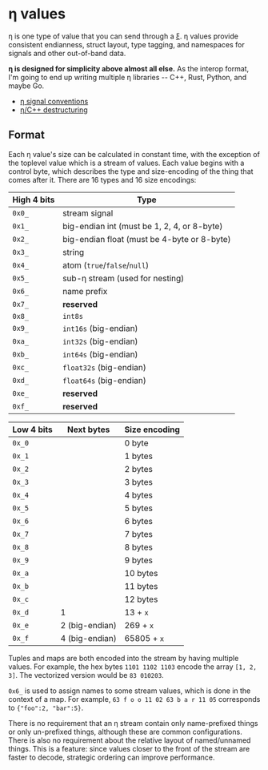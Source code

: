# η values
η is one type of value that you can send through a [ξ](xi.md). η values provide consistent endianness, struct layout, type tagging, and namespaces for signals and other out-of-band data.

**η is designed for simplicity above almost all else.** As the interop format, I'm going to end up writing multiple η libraries -- C++, Rust, Python, and maybe Go.

+ [η signal conventions](eta-signals.md)
+ [η/C++ destructuring](eta-cpp.md)


## Format
Each η value's size can be calculated in constant time, with the exception of the toplevel value which is a stream of values. Each value begins with a control byte, which describes the type and size-encoding of the thing that comes after it. There are 16 types and 16 size encodings:

| High 4 bits | Type                                        |
|-------------|---------------------------------------------|
| `0x0_`      | stream signal                               |
| `0x1_`      | big-endian int (must be 1, 2, 4, or 8-byte) |
| `0x2_`      | big-endian float (must be 4-byte or 8-byte) |
| `0x3_`      | string                                      |
| `0x4_`      | atom (`true`/`false`/`null`)                |
| `0x5_`      | sub-η stream (used for nesting)             |
| `0x6_`      | name prefix                                 |
| `0x7_`      | **reserved**                                |
| `0x8_`      | `int8s`                                     |
| `0x9_`      | `int16s` (big-endian)                       |
| `0xa_`      | `int32s` (big-endian)                       |
| `0xb_`      | `int64s` (big-endian)                       |
| `0xc_`      | `float32s` (big-endian)                     |
| `0xd_`      | `float64s` (big-endian)                     |
| `0xe_`      | **reserved**                                |
| `0xf_`      | **reserved**                                |

| Low 4 bits | Next bytes     | Size encoding |
|------------|----------------|---------------|
| `0x_0`     |                | 0 byte        |
| `0x_1`     |                | 1 bytes       |
| `0x_2`     |                | 2 bytes       |
| `0x_3`     |                | 3 bytes       |
| `0x_4`     |                | 4 bytes       |
| `0x_5`     |                | 5 bytes       |
| `0x_6`     |                | 6 bytes       |
| `0x_7`     |                | 7 bytes       |
| `0x_8`     |                | 8 bytes       |
| `0x_9`     |                | 9 bytes       |
| `0x_a`     |                | 10 bytes      |
| `0x_b`     |                | 11 bytes      |
| `0x_c`     |                | 12 bytes      |
| `0x_d`     | 1              | 13 + `x`      |
| `0x_e`     | 2 (big-endian) | 269 + `x`     |
| `0x_f`     | 4 (big-endian) | 65805 + `x`   |

Tuples and maps are both encoded into the stream by having multiple values. For example, the hex bytes `1101 1102 1103` encode the array `[1, 2, 3]`. The vectorized version would be `83 010203`.

`0x6_` is used to assign names to some stream values, which is done in the context of a map. For example, `63 f o o 11 02 63 b a r 11 05` corresponds to `{"foo":2, "bar":5}`.

There is no requirement that an η stream contain only name-prefixed things or only un-prefixed things, although these are common configurations. There is also no requirement about the relative layout of named/unnamed things. This is a feature: since values closer to the front of the stream are faster to decode, strategic ordering can improve performance.
